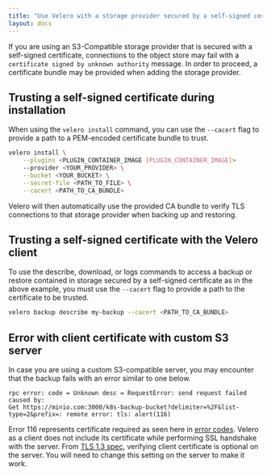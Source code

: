 ```yaml
---
title: "Use Velero with a storage provider secured by a self-signed certificate"
layout: docs
---
```


If you are using an S3-Compatible storage provider that is secured with a self-signed certificate, connections to the object store may fail with a `certificate signed by unknown authority` message.
In order to proceed, a certificate bundle may be provided when adding the storage provider.

## Trusting a self-signed certificate during installation

When using the `velero install` command, you can use the `--cacert` flag to provide a path
to a PEM-encoded certificate bundle to trust.

```bash
velero install \
    --plugins <PLUGIN_CONTAINER_IMAGE [PLUGIN_CONTAINER_IMAGE]>
    --provider <YOUR_PROVIDER> \
    --bucket <YOUR_BUCKET> \
    --secret-file <PATH_TO_FILE> \
    --cacert <PATH_TO_CA_BUNDLE>
```

Velero will then automatically use the provided CA bundle to verify TLS connections to
that storage provider when backing up and restoring.

## Trusting a self-signed certificate with the Velero client

To use the describe, download, or logs commands to access a backup or restore contained
in storage secured by a self-signed certificate as in the above example, you must use
the `--cacert` flag to provide a path to the certificate to be trusted.

```bash
velero backup describe my-backup --cacert <PATH_TO_CA_BUNDLE>
```

## Error with client certificate with custom S3 server

In case you are using a custom S3-compatible server, you may encounter that the backup fails with an error similar to one below.

```
rpc error: code = Unknown desc = RequestError: send request failed caused by:
Get https://minio.com:3000/k8s-backup-bucket?delimiter=%2F&list-type=2&prefix=: remote error: tls: alert(116)
```

Error 116 represents certificate required as seen here in [error codes](https://datatracker.ietf.org/doc/html/rfc8446#appendix-B.2).
Velero as a client does not include its certificate while performing SSL handshake with the server.
From [TLS 1.3 spec](https://tools.ietf.org/html/rfc8446), verifying client certificate is optional on the server.
You will need to change this setting on the server to make it work.
